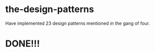 # the-design-patterns

Have implemented 23 design patterns mentioned in the gang of four.

# DONE!!!